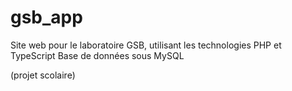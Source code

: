 # gsb_app

Site web pour le laboratoire GSB, utilisant les technologies PHP et TypeScript
Base de données sous MySQL

(projet scolaire)
